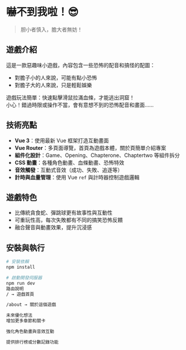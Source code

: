 # 嚇不到我啦！😎

> 胆小者慎入，膽大者無妨！

## 遊戲介紹

這是一款惡趣味小遊戲，內容包含一些恐怖的配音和搞怪的配圖：

- 對膽子小的人來說，可能有點小恐怖
- 對膽子大的人來說，只是輕鬆娛樂

遊戲玩法簡單：快速點擊滑鼠拉滿血條，才能逃出洞窟！  
小心！錯過時限或操作不當，會有意想不到的恐怖配音和畫面……

## 技術亮點

- **Vue 3**：使用最新 Vue 框架打造互動畫面
- **Vue Router**：多頁面導覽，首頁為遊戲本體，關於頁簡單介紹專案
- **組件化設計**：Game、Opening、Chapterone、Chaptertwo 等組件拆分
- **CSS 動畫**：各種角色動畫、血條動畫、恐怖特效
- **音效觸發**：互動式音效（成功、失敗、追逐等）
- **計時與血量管理**：使用 Vue `ref` 與計時器控制遊戲邏輯

## 遊戲特色

- 比傳統貪食蛇、彈跳球更有故事性與互動性
- 可重玩性高，每次失敗都有不同的搞笑恐怖反饋
- 融合聲音與動畫效果，提升沉浸感

## 安裝與執行

```bash
# 安裝依賴
npm install

# 啟動開發伺服器
npm run dev
路由說明
/ → 遊戲首頁

/about → 關於這個遊戲

未來優化想法
增加更多章節和關卡

強化角色動畫與音效互動

提供排行榜或分數記錄功能
```

